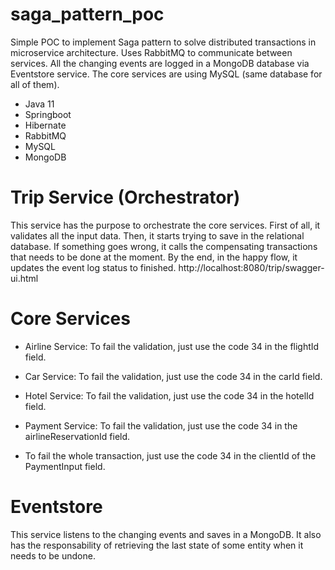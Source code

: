 # saga_pattern_poc
Simple POC to implement Saga pattern to solve distributed transactions in microservice architecture.
Uses RabbitMQ to communicate between services. All the changing events are logged in a MongoDB database via Eventstore service. The core services are using MySQL (same database for all of them).

* Java 11
* Springboot
* Hibernate
* RabbitMQ
* MySQL
* MongoDB

# Trip Service (Orchestrator)
This service has the purpose to orchestrate the core services. First of all, it validates all the input data. Then, it starts trying to save in the relational database. If something goes wrong, it calls the compensating transactions that needs to be done at the moment. By the end, in the happy flow, it updates the event log status to finished.
http://localhost:8080/trip/swagger-ui.html

# Core Services
* Airline Service: To fail the validation, just use the code 34 in the flightId field.
* Car Service: To fail the validation, just use the code 34 in the carId field.
* Hotel Service: To fail the validation, just use the code 34 in the hotelId field.
* Payment Service: To fail the validation, just use the code 34 in the airlineReservationId field.

* To fail the whole transaction, just use the code 34 in the clientId of the PaymentInput field.

# Eventstore
This service listens to the changing events and saves in a MongoDB. It also has the responsability of retrieving the last state of some entity when it needs to be undone.
